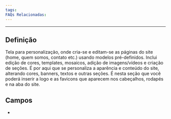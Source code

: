 ```yaml
---
tags:
FAQs Relacionadas:
---
```

---
## Definição

Tela para personalização, onde cria-se e editam-se as páginas do site (home, quem somos, contato etc.) usando modelos pré-definidos. Inclui  edição de cores, templates, mosaicos, adição de imagens/vídeos e criação de seções. É por aqui que se personaliza a aparência e conteúdo do site, alterando cores, banners, textos e outras seções. É nesta seção que você poderá inserir a logo e as favicons que aparecem nos cabeçalhos, rodapés e na aba do site.

## Campos

- 